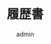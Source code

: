 ---
widget: Google-Drive-Embed

# This file represents a page section.
headless: true

# Order that this section appears on the page.
weight: 35

#Change the Section title to your liking
title: 履歴書

# put the link to your google drive file. Replace "view?usp=sharing" with "preview".
link: https://drive.google.com/file/d/1p2m1u_qznQ0ll0sKyeVnmxxut4Qye_Kr/preview


#set the height and width for the iframe (examples: "800px", "100%", etc)
height: 1100px
width: 800px

author: admin
---